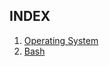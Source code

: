 ## INDEX

<ol class="index-list">
    <li>
        <a href="?file=os/index.md">Operating System </a>
    </li>       
    <li>
        <a href="?file=bash/index.md">Bash</a>
    </li>
</ol>


